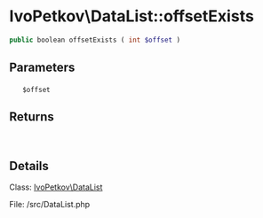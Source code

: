 # IvoPetkov\DataList::offsetExists

```php
public boolean offsetExists ( int $offset )
```

## Parameters

&nbsp;&nbsp;&nbsp;&nbsp;&nbsp;&nbsp;`$offset`

## Returns

&nbsp;&nbsp;&nbsp;&nbsp;&nbsp;&nbsp;

## Details

Class: [IvoPetkov\DataList](ivopetkov.datalist.class.md)

File: /src/DataList.php

